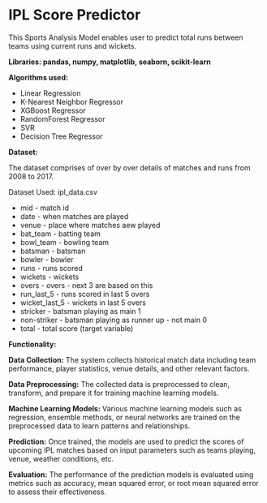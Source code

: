 # IPL Score Predictor

This Sports Analysis Model enables user to predict total runs between teams using current runs and wickets.

**Libraries: pandas, numpy, matplotlib, seaborn, scikit-learn**

**Algorithms used:**

* Linear Regression
* K-Nearest Neighbor Regressor 
* XGBoost Regressor
* RandomForest Regressor
* SVR
* Decision Tree Regressor

 **Dataset:**

The dataset comprises of over by over details of matches and runs from 2008 to 2017.

Dataset Used: ipl_data.csv

* mid - match id
* date - when matches are played
* venue - place where matches aew played
* bat_team - batting team
* bowl_team - bowling team
* batsman - batsman
* bowler - bowler
* runs - runs scored
* wickets - wickets
* overs - overs - next 3 are based on this
* run_last_5 - runs scored in last 5 overs
* wicket_last_5 - wickets in last 5 overs
* stricker - batsman playing as main 1
* non-striker - batsman playing as runner up - not main 0
* total - total score (target variable)

**Functionality:**

**Data Collection:** The system collects historical match data including team performance, player statistics, venue details, and other relevant factors.

**Data Preprocessing:** The collected data is preprocessed to clean, transform, and prepare it for training machine learning models.

**Machine Learning Models:** Various machine learning models such as regression, ensemble methods, or neural networks are trained on the preprocessed data to learn patterns and relationships.

**Prediction:** Once trained, the models are used to predict the scores of upcoming IPL matches based on input parameters such as teams playing, venue, weather conditions, etc.

**Evaluation:** The performance of the prediction models is evaluated using metrics such as accuracy, mean squared error, or root mean squared error to assess their effectiveness.
